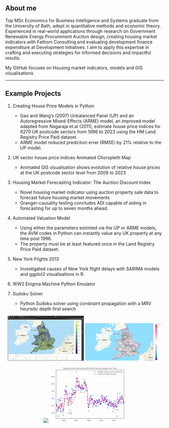 ## About me

Top MSc Economics for Business Intelligence and Systems graduate from the University of Bath, adept in quantitative methods and economic theory. Experienced in real-world applications through research on Government Renewable Energy Procurement Auction design, creating housing market indicators with Fathom Consulting and evaluating development finance expenditure at Development Initiatives. I aim to apply this expertise in crafting and executing strategies for informed decisions and impactful results.

My GitHub focuses on Housing market indicators, models and GIS visualisations

***

## Example Projects

1. Creating House Price Models in Python
   - Gao and Wang’s (2007) Unbalanced Panel (UP) and an Autoregressive Mixed-Effects (ARME) model, an improved model adapted from Nagaraja et.al (2011), estimate house price indices for 9270 UK postcode sectors from 1996 to 2023 using the HM Land Registry Price Paid dataset.
   - ARME model reduced prediction errer (RMSE) by 21% relative to the UP model.

2. UK sector house price indices Animated Choropleth Map
   - Animated GIS visualisation shows evolution of relative house prices at the UK postcode sector level from 2008 to 2023

3. Housing Market Forecasting Indicator: The Auction Discount Index
   - Novel housing market indicator using auction property sale data to forecast future housing market movements
   - Granger-causality testing concludes ADI capable of aiding in forecasting for up to seven months ahead.

4. Automated Valuation Model
   - Using either the parameters estimted via the UP or ARME models, the AVM codes in Python can instantly value any UK property at any time post 1996.
   - The property must be at least featured once in the Land Registry Price Paid dataset.

5. New York Flights 2013
   - Investigated causes of New York flight delays with SARIMA models and ggplot2 visualisations in R.

6. WW2 Enigma Machine Python Emulator

7. Sudoku Solver
   - Python Sudoku solver using constraint propagation with a MRV heuristic depth first search



<p align="center">
  <img src="https://github.com/arashid9-1/UK-House-Price-Indicies-Animated-Choropleth-Map/blob/main/animation.gif" width="48%" />
  <img src="https://github.com/arashid9-1/UK-House-Price-Indicies-Animated-Choropleth-Map/raw/main/decile_change_2008_2023.png" width="48%" />
</p>

<p align="center">
  <img src="https://github.com/arashid9-1/Automated-Valuation-Model/blob/main/AVM.gif" width="48%" />
  <img src="https://github.com/arashid9-1/Auction-Discount-Index/blob/main/ADI%20image.png" width="48%" />
</p>


